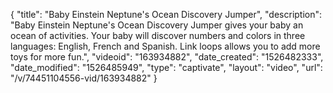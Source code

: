 {
    "title": "Baby Einstein Neptune's Ocean Discovery Jumper",
    "description": "Baby Einstein Neptune's Ocean Discovery Jumper gives your baby an ocean of activities. Your baby will discover numbers and colors in three languages: English, French and Spanish. Link loops allows you to add more toys for more fun.",
    "videoid": "163934882",
    "date_created": "1526482333",
    "date_modified": "1526485949",
    "type": "captivate",
    "layout": "video",
    "url": "\/v\/74451104556-vid\/163934882"
}